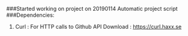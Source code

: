 ###Started working on project on 20190114 Automatic project script 
###Dependencies:
1. Curl : For HTTP calls to Github API Download : https://curl.haxx.se
